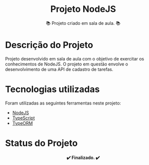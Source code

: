 <h1 align="center">Projeto NodeJS</h1>

<p align="center"> 📚 Projeto criado em sala de aula. 📚</p>

# Descrição do Projeto

Projeto desenvolvido em sala de aula com o objetivo de exercitar os conhecimentos de NodeJS. O projeto em questão envolve o desenvolvimento de uma API de cadastro de tarefas.

# Tecnologias utilizadas

Foram utilizadas as seguintes ferramentas neste projeto:

- [NodeJS](https://nodejs.org/)
- [TypeScript](https://www.typescriptlang.org/)
- [TypeORM](https://typeorm.io/)

# Status do Projeto

<h4 align="center"> 
	✔️  Finalizado.  ✔️
</h4>
